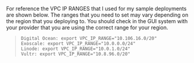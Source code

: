 For reference the VPC IP RANGES that I used for my sample deployments are shown below. 
The ranges that you need to set may vary depending on the region that you deploying to. 
You should check in the GUI system with your provider that you are using the correct range for your region.

>     Digital Ocean: export VPC_IP_RANGE="10.106.16.0/20"
>     Exoscale: export VPC_IP_RANGE="10.0.0.0/24"
>     Linode: export VPC_IP_RANGE="10.0.1.0/24"
>     Vultr: export VPC_IP_RANGE="10.8.96.0/20"
